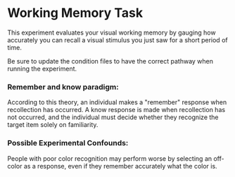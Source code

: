 # Working Memory Task

This experiment evaluates your visual working memory by gauging how accurately you can recall a visual stimulus you just saw for a short period of time.

Be sure to update the condition files to have the correct pathway when running the experiment.

### Remember and know paradigm:
According to this theory, an individual makes a "remember" response when recollection has occurred. A know response is made when recollection has not occurred, and the individual must decide whether they recognize the target item solely on familiarity.

### Possible Experimental Confounds:
People with poor color recognition may perform worse by selecting an off-color as a response, even if they remember accurately what the color is.
